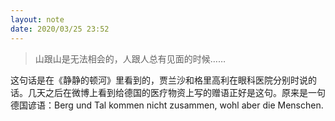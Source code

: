 ```yaml
---
layout: note
date: 2020/03/25 23:52
---
```

> 山跟山是无法相会的，人跟人总有见面的时候……

这句话是在《静静的顿河》里看到的，贾兰沙和格里高利在眼科医院分别时说的话。几天之后在微博上看到给德国的医疗物资上写的赠语正好是这句。原来是一句德国谚语：Berg und Tal kommen nicht zusammen, wohl aber die Menschen.

